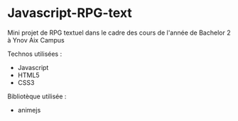 # Javascript-RPG-text
Mini projet de RPG textuel dans le cadre des cours de l'année de Bachelor 2 à Ynov Aix Campus

Technos utilisées :
* Javascript
* HTML5
* CSS3

Bibliotèque utilisée :
* animejs

